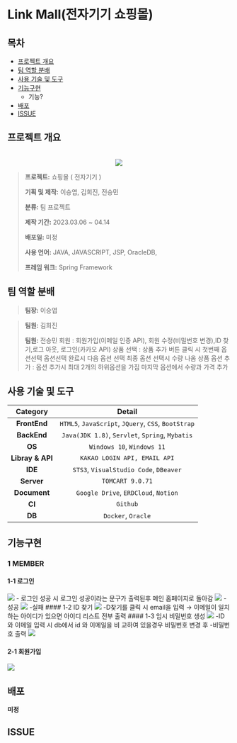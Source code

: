# Link Mall(전자기기 쇼핑몰)

## 목차

- [프로젝트 개요](#프로젝트-개요)
- [팀 역할 분배](#팀-역할-분배)
- [사용 기술 및 도구](#사용-기술-및-도구)
- [기능구현](#기능구현)
  - 기능?
- [배포](#배포)
- [ISSUE](#ISSUE)

## 프로젝트 개요

<p align="center">
  <br>
    <img src="/src/main/webapp/resources/js/img/logo/logo.png">
  <br>
</p>

> **프로젝트:** 쇼핑몰 ( 전자기기 )
>
> **기획 및 제작:** 이승엽, 김희진, 전승민
>
> **분류:** 팀 프로젝트 
>
> **제작 기간:** 2023.03.06 ~ 04.14
>
> **배포일:** 미정
>
> **사용 언어:** JAVA, JAVASCRIPT, JSP, OracleDB,
> 
> **프레임 워크:** Spring Framework

## 팀 역할 분배
> **팀장:** 이승엽
> 
> 

> **팀원:** 김희진
>
> 
> **팀원:** 전승민
> 회원 : 회원가입(이메일 인증 API), 회원 수정(비밀번호 변경),ID 찾기,로그 아웃, 로그인(카카오 API)
> 상품 선택 : 상품 추가 버튼 클릭 시 첫번째 옵션선택 옵션선택 완료시 다음 옵션 선택 최종 옵션 선택시 수량 나옴
> 상품 옵션 추가 : 옵션 추가시 최대 2개의 하위옵션을 가짐 마지막 옵션에서 수량과 가격 추가


## 사용 기술 및 도구

|**Category**|**Detail**|
|:--:|:--:|
|**FrontEnd**| `HTML5`, `JavaScript`, `JQuery`, `CSS`, `BootStrap`|
|**BackEnd**| `Java(JDK 1.8)`, `Servlet`, `Spring`, `Mybatis` |
|**OS**| `Windows 10`, `Windows 11` |
|**Libray & API**| `KAKAO LOGIN API, EMAIL API` |
|**IDE**| `STS3`, `VisualStudio Code`, `DBeaver` |
|**Server**| `TOMCART 9.0.71` |
|**Document**| `Google Drive`, `ERDCloud`, `Notion` |
|**CI**| `Github` |
|**DB**| `Docker`, `Oracle` |

## 기능구현
### 1 MEMBER
#### 1-1 로그인
<img src="src/main/resources/webapp/imgs/MiddleLogin.png">
- 로그인 성공 시 로그인 성공이라는 문구가 출력된후 메인 홈페이지로 돌아감
<img src="src/main/resources/webapp/imgs/LoginSuccess.png">
-성공
<img src="src/main/resources/webapp/imgs/LoginSuccess.png">
-실패
#### 1-2 ID 찾기
<img src="src/main/resources/webapp/imgs/IdFind.png">
-D찾기를 클릭 시 email을 입력 → 이메일이 일치하는 아이디가 있으면 아이디 리스트 전부 출력
#### 1-3 임시 비밀번호 생성
<img src="src/main/resources/webapp/imgs/TemporaryPw.png">
-ID와 이메일 입력 시  db에서 id 와 이메일을 비 교하여 있을경우 비밀번호 변경 후 
-비밀번호 출력
<img src="src/main/resources/webapp/imgs/Untitled.png">

#### 2-1 회원가입
<img src="src/main/resources/webapp/imgs/.png">


## 배포
**미정**

## ISSUE
